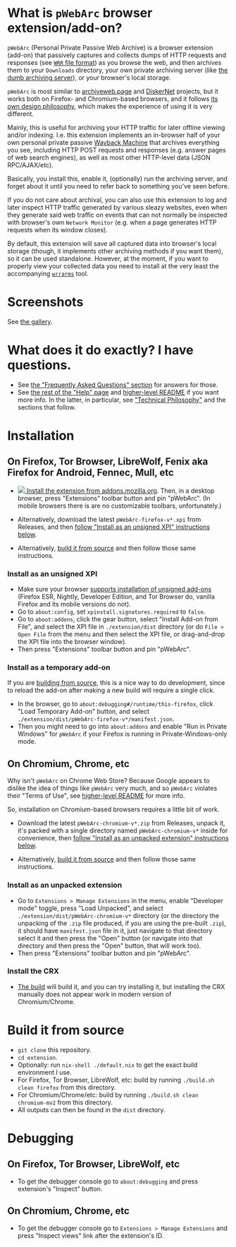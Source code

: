 # What is `pWebArc` browser extension/add-on?

`pWebArc` (Personal Private Passive Web Archive) is a browser extension (add-on) that passively captures and collects dumps of HTTP requests and responses (see [`WRR` file format](../doc/data-on-disk.md)) as you browse the web, and then archives them to your `Downloads` directory, your own private archiving server (like [the dumb archiving server](../dumb_server/)), or your browser's local storage.

`pWebArc` is most similar to [archiveweb.page](https://github.com/webrecorder/archiveweb.page) and [DiskerNet](https://github.com/dosyago/DownloadNet) projects, but it works both on Firefox- and Chromium-based browsers, and it follows [its own design philosophy](../README.md#philosophy), which makes the experience of using it is very different.

Mainly, this is useful for archiving your HTTP traffic for later offline viewing and/or indexing.
I.e. this extension implements an in-browser half of your own personal private passive [Wayback Machine](https://web.archive.org/) that archives everything you see, including HTTP POST requests and responses (e.g. answer pages of web search engines), as well as most other HTTP-level data (JSON RPC/AJAX/etc).

Basically, you install this, enable it, (optionally) run the archiving server, and forget about it until you need to refer back to something you've seen before.

If you do not care about archival, you can also use this extension to log and later inspect HTTP traffic generated by various sleazy websites, even when they generate said web traffic on events that can not normally be inspected with browser's own `Network Monitor` (e.g. when a page generates HTTP requests when its window closes).

By default, this extension will save all captured data into browser's local storage (though, it implements other archiving methods if you want them), so it can be used standalone.
However, at the moment, if you want to properly view your collected data you need to install at the very least the accompanying [`wrrarms`](../tool/) tool.

# Screenshots

See [the gallery](../doc/gallery.md).

# What does it do exactly? I have questions.

- See [the "Frequently Asked Questions" section](./page/help.org#faq) for answers for those.
- See [the rest of the "Help" page](./page/help.org) and [higher-level README](../README.md) if you want more info.
  In the latter, in particular, see ["Technical Philosophy"](../README.md#philosophy) and the sections that follow.

# Installation

## <span id="install-firefox"/>On Firefox, Tor Browser, LibreWolf, Fenix aka Firefox for Android, Fennec, Mull, etc

- [![](https://oxij.org/asset/img/software/amo/get-the-addon-small.png) Install the extension from addons.mozilla.org](https://addons.mozilla.org/en-US/firefox/addon/pwebarc/).
  Then, in a desktop browser, press "Extensions" toolbar button and pin "pWebArc".
  (In mobile browsers there is are no customizable toolbars, unfortunately.)

- Alternatively, download the latest `pWebArc-firefox-v*.xpi` from Releases, and then [follow "Install as an unsigned XPI" instructions below](#unsigned-xpi).

- Alternatively, [build it from source](#build) and then follow those same instructions.

### <span id="unsigned-xpi"/>Install as an unsigned XPI

- Make sure your browser [supports installation of unsigned add-ons](https://wiki.mozilla.org/Add-ons/Extension_Signing) (Firefox ESR, Nightly, Developer Edition, and Tor Browser do, vanilla Firefox and its mobile versions do not).
- Go to `about:config`, set `xpinstall.signatures.required` to `false`.
- Go to `about:addons`, click the gear button, select "Install Add-on from File", and select the XPI file in `./extension/dist` directory (or do `File > Open File` from the menu and then select the XPI file, or drag-and-drop the XPI file into the browser window).
- Then press "Extensions" toolbar button and pin "pWebArc".

### Install as a temporary add-on

If you are [building from source](#build), this is a nice way to do development, since to reload the add-on after making a new build will require a single click.

- In the browser, go to `about:debugging#/runtime/this-firefox`, click "Load Temporary Add-on" button, and select `./extension/dist/pWebArc-firefox-v*/manifest.json`.
- Then you might need to go into `about:addons` and enable "Run in Private Windows" for `pWebArc` if your Firefox is running in Private-Windows-only mode.

## <span id="install-chromium"/>On Chromium, Chrome, etc

Why isn't `pWebArc` on Chrome Web Store?
Because Google appears to dislike the idea of things like `pWebArc` very much, and so `pWebArc` violates their "Terms of Use", see [higher-level README](../README.md#quickstart) for more info.

So, installation on Chromium-based browsers requires a little bit of work.

- Download the latest `pWebArc-chromium-v*.zip` from Releases, unpack it, it's packed with a single directory named `pWebArc-chromium-v*` inside for convenience, then [follow "Install as an unpacked extension" instructions below](#unpacked-zip).

- Alternatively, [build it from source](#build) and then follow those same instructions.

### <span id="unpacked-zip"/>Install as an unpacked extension

- Go to `Extensions > Manage Extensions` in the menu, enable "Developer mode" toggle, press "Load Unpacked", and select `./extension/dist/pWebArc-chromium-v*` directory (or the directory the unpacking of the `.zip` file produced, if you are using the pre-built `.zip`), it should have `manifest.json` file in it, just navigate to that directory select it and then press the "Open" button (or navigate into that directory and then press the "Open" button, that will work too).
- Then press "Extensions" toolbar button and pin "pWebArc".

### Install the CRX

- [The build](#build) will build it, and you can try installing it, but installing the CRX manually does not appear work in modern version of Chromium/Chrome.

# <span id="build"/>Build it from source

- `git clone` this repository.
- `cd extension`.
- Optionally: run `nix-shell ./default.nix` to get the exact build environment I use.
- For Firefox, Tor Browser, LibreWolf, etc: build by running `./build.sh clean firefox` from this directory.
- For Chromium/Chrome/etc: build by running `./build.sh clean chromium-mv2` from this directory.
- All outputs can then be found in the `dist` directory.

# Debugging

## On Firefox, Tor Browser, LibreWolf, etc

- To get the debugger console go to `about:debugging` and press extension's "Inspect" button.

## On Chromium, Chrome, etc

- To get the debugger console go to `Extensions > Manage Extensions` and press "Inspect views" link after the extension's ID.
